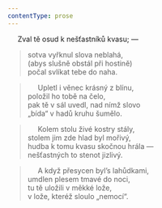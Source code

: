 ```yaml
---
contentType: prose
---
```


     Zval tě osud k nešťastníků kvasu; —  

> sotva vyřknul slova neblahá,  
> (abys slušně obstál při hostině)  
> počal svlíkat tebe do naha.

>      Upletl i věnec krásný z blínu,  
> položil ho tobě na čelo,  
> pak tě v sál uvedl, nad nímž slovo  
> „bída“ v hadů kruhu šumělo.

>      Kolem stolu živé kostry stály,  
> stolem jim zde hlad byl mořivý,  
> hudba k tomu kvasu skočnou hrála —  
> nešťastných to stenot jizlivý.

>      A když přesycen byl’s lahůdkami,  
> umdlen plesem tmavé do noci,  
> tu tě uložili v měkké lože,  
> v lože, kteréž sloulo „nemocí“.
